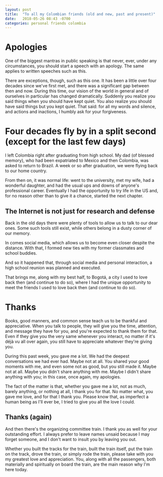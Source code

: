 ```yaml
---
layout: post
title:  "To all my Colombian friends (old and new, past and present)"
date:   2018-05-26 08:43 -0700
categories: personal friends colombia
---
```

# Apologies

One of the biggest mantras in public speaking is that never, ever, under any circumstances, you should start a speech with an apology. The same applies to written speeches such as this.

There are exceptions, though, such as this one. It has been a little over four decades since we've first met, and there was a significant gap between then and now. During this time, our vision of the world in general and of ourselves in particular has changed dramatically. Suddenly you realize you said things when you should have kept quiet. You also realize you should have said things but you kept quiet. That said: for all my words and silence, and actions and inactions, I humbly ask for your forgiveness.

# Four decades fly by in a split second (except for the last few days)

I left Colombia right after graduating from high school. My dad (of blessed memory), who had been expatriated to Mexico and then Colombia, was asked to return to Brazil. A week or so after graduation, we were flying back to our home country.

From then on, it was normal life: went to the university, met my wife, had a wonderful daughter, and had the usual ups and downs of anyone's professional career. Eventually I had the opportunity to try life in the US and, for no reason other than to give it a chance, started the next chapter.

## The Internet is not just for research and defense

Back in the old days there were plenty of tools to allow us to talk to our dear ones. Some such tools still exist, while others belong in a dusty corner of our memory.

In comes social media, which allows us to become even closer despite the distance. With that, I formed new ties with my former classmates and school buddies.

And so it happened that, through social media and personal interaction, a high school reunion was planned and executed.

That brings me, along with my best half, to Bogotá, a city I used to love back then (and continue to do so), where I had the unique opportunity to meet the friends I used to love back then (and continue to do so).

# Thanks

Books, good manners, and common sense teach us to be thankful and appreciative. When you talk to people, they will give you the time, attention, and message they have for you, and you're expected to thank them for that. Even if they give you the very same whenever you interact, no matter if it's déjà vu all over again, you still have to appreciate whatever they're giving you.

During this past week, you gave me a lot. We had the deepest conversations we had ever had. Maybe not at all. You shared your good moments with me, and even some not as good, but you still made it. Maybe not at all. Maybe you didn't share anything with me. Maybe I didn't share anything with you; in this case, once again, my apologies.

The fact of the matter is that, whether you gave me a lot, not as much, barely anything, or nothing at all, I thank you for that. No matter what, you gave me love, and for that I thank you. Please know that, as imperfect a human being as I'll ever be, I tried to give you all the love I could.

## Thanks (again)

And then there's the organizing committee train. I thank you as well for your outstanding effort. I always prefer to leave names unsaid because I may forget someone, and I don't want to insult you by leaving you out.

Whether you built the tracks for the train, built the train itself, put the train on the track, drove the train, or simply rode the train, please take with you my greatest love and appreciation. You, along with all the passengers, both materially and spiritually on board the train, are the main reason why I'm here today.